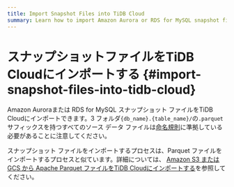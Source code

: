 ```yaml
---
title: Import Snapshot Files into TiDB Cloud
summary: Learn how to import Amazon Aurora or RDS for MySQL snapshot files into TiDB Cloud.
---
```


# スナップショットファイルをTiDB Cloudにインポートする {#import-snapshot-files-into-tidb-cloud}

Amazon Auroraまたは RDS for MySQL スナップショット ファイルをTiDB Cloudにインポートできます。3 フォルダ`{db_name}.{table_name}/`の`.parquet`サフィックスを持つすべてのソース データ ファイルは[命名規則](/tidb-cloud/naming-conventions-for-data-import.md)に準拠している必要があることに注意してください。

スナップショット ファイルをインポートするプロセスは、Parquet ファイルをインポートするプロセスと似ています。詳細については、 [Amazon S3 または GCS から Apache Parquet ファイルをTiDB Cloudにインポートする](/tidb-cloud/import-parquet-files.md)を参照してください。
